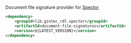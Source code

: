 Document file signature provider for [Spector](https://github.com/SharkFourSix/spector)

```xml
<dependency>
    <groupId>lib.gintec_rdl.spector</groupId>
    <artifactId>document-file-signatures</artifactId>
    <version>${LATEST_VERSION}</version>
</dependency>
```